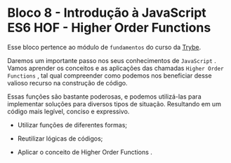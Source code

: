 # Bloco 8 - Introdução à JavaScript ES6 HOF - Higher Order Functions

Esse bloco pertence ao módulo de `fundamentos` do curso da [Trybe](https://www.betrybe.com/).

Daremos um importante passo nos seus conhecimentos de `JavaScript` . Vamos aprender os conceitos e as aplicações das chamadas `Higher Order Functions` , tal qual compreender como podemos nos beneficiar desse valioso recurso na construção de código.

Essas funções são bastante poderosas, e podemos utilizá-las para implementar soluções para diversos tipos de situação. Resultando em um código mais legível, conciso e expressivo.

* Utilizar funções de diferentes formas;

* Reutilizar lógicas de códigos;

* Aplicar o conceito de Higher Order Functions .
